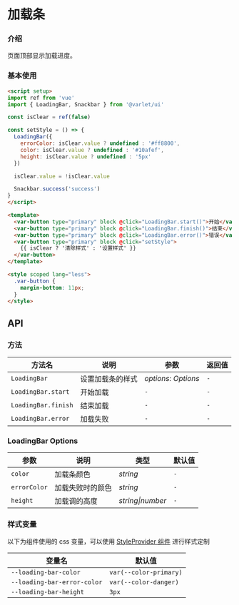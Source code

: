# 加载条

### 介绍

页面顶部显示加载进度。

### 基本使用

```html
<script setup>
import ref from 'vue'
import { LoadingBar, Snackbar } from '@varlet/ui'

const isClear = ref(false)

const setStyle = () => {
  LoadingBar({
    errorColor: isClear.value ? undefined : '#ff8800',
    color: isClear.value ? undefined : '#10afef',
    height: isClear.value ? undefined : '5px'
  })

  isClear.value = !isClear.value

  Snackbar.success('success')
}
</script>

<template>
  <var-button type="primary" block @click="LoadingBar.start()">开始</var-button>
  <var-button type="primary" block @click="LoadingBar.finish()">结束</var-button>
  <var-button type="primary" block @click="LoadingBar.error()">错误</var-button>
  <var-button type="primary" block @click="setStyle">
    {{ isClear ? '清除样式' : '设置样式' }}
  </var-button>
</template>

<style scoped lang="less">
  .var-button {
    margin-bottom: 11px;
  }
</style>
```

## API

### 方法

| 方法名                 | 说明       | 参数 | 返回值     |
|---------------------|----------|--|---------|
| `LoadingBar`        | 设置加载条的样式 | _options: Options_ | `-`  |
| `LoadingBar.start`  | 开始加载  | `-` | `-` |
| `LoadingBar.finish` | 结束加载  | `-` | `-` |
| `LoadingBar.error`  | 加载失败  | `-` | `-` |

### LoadingBar Options

| 参数           | 说明       | 类型        | 默认值    |
|--------------|----------|-----------|--------|
| `color`      | 加载条颜色    | _string_  | `-`    |
| `errorColor` | 加载失败时的颜色 | _string_  | `-`    |
| `height`     | 加载调的高度   | _string\|number_ | `-` |

### 样式变量

以下为组件使用的 css 变量，可以使用 [StyleProvider 组件](#/zh-CN/style-provider) 进行样式定制

| 变量名 | 默认值                    |
| --- |------------------------|
| `--loading-bar-color` | `var(--color-primary)` |
| `--loading-bar-error-color` | `var(--color-danger)`  |
| `--loading-bar-height` | `3px`                  |
